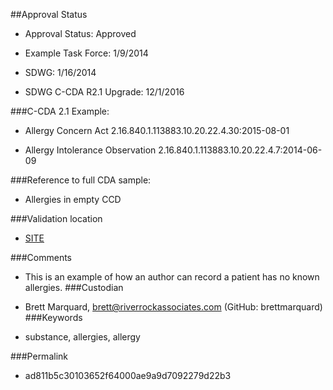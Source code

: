 ##Approval Status 

* Approval Status: Approved
* Example Task Force: 1/9/2014
* SDWG: 1/16/2014

* SDWG C-CDA R2.1 Upgrade: 12/1/2016    

###C-CDA 2.1 Example: 
 

* Allergy Concern Act 2.16.840.1.113883.10.20.22.4.30:2015-08-01

* Allergy Intolerance Observation 2.16.840.1.113883.10.20.22.4.7:2014-06-09

###Reference to full CDA sample:
* Allergies in empty CCD


###Validation location

* [SITE](https://sitenv.org/c-cda-validator)


###Comments

* This is an example of how an author can record a patient has no known allergies.
###Custodian

* Brett Marquard, brett@riverrockassociates.com (GitHub: brettmarquard)
###Keywords

* substance, allergies, allergy



###Permalink 

* ad811b5c30103652f64000ae9a9d7092279d22b3